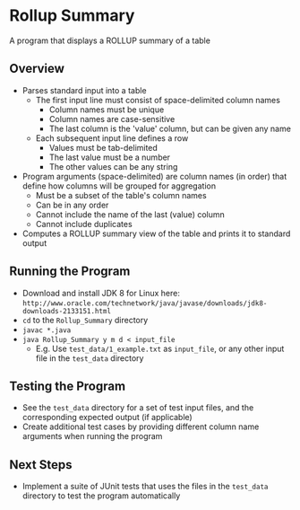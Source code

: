 # Rollup Summary

A program that displays a ROLLUP summary of a table

## Overview

* Parses standard input into a table
  * The first input line must consist of space-delimited column names
    * Column names must be unique
    * Column names are case-sensitive
    * The last column is the 'value' column, but can be given any name
  * Each subsequent input line defines a row
    * Values must be tab-delimited
    * The last value must be a number
    * The other values can be any string
* Program arguments (space-delimited) are column names (in order) that define how columns will be grouped for aggregation
  * Must be a subset of the table's column names
  * Can be in any order
  * Cannot include the name of the last (value) column
  * Cannot include duplicates
* Computes a ROLLUP summary view of the table and prints it to standard output

## Running the Program

* Download and install JDK 8 for Linux here: `http://www.oracle.com/technetwork/java/javase/downloads/jdk8-downloads-2133151.html`
* `cd` to the `Rollup_Summary` directory
* `javac *.java`
* `java Rollup_Summary y m d < input_file`
  * E.g. Use `test_data/1_example.txt` as `input_file`, or any other input file in the `test_data` directory
  
## Testing the Program

* See the `test_data` directory for a set of test input files, and the corresponding expected output (if applicable)
* Create additional test cases by providing different column name arguments when running the program

## Next Steps

* Implement a suite of JUnit tests that uses the files in the `test_data` directory to test the program automatically
